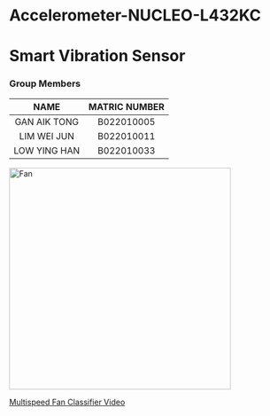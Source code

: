 # Accelerometer-NUCLEO-L432KC
# Smart Vibration Sensor 
### Group Members
| NAME | MATRIC NUMBER |
|:---:|:---:|
|GAN AIK TONG|B022010005|
|LIM WEI JUN|B022010011|
|LOW YING HAN|B022010033|
<img align="middle" alt="Fan" width="400" src="https://cartesiam-neai-docs.readthedocs-hosted.com/_images/fan_preview_text.jpg">

[Multispeed Fan Classifier Video](https://youtu.be/p0kYHRa8ACM)
